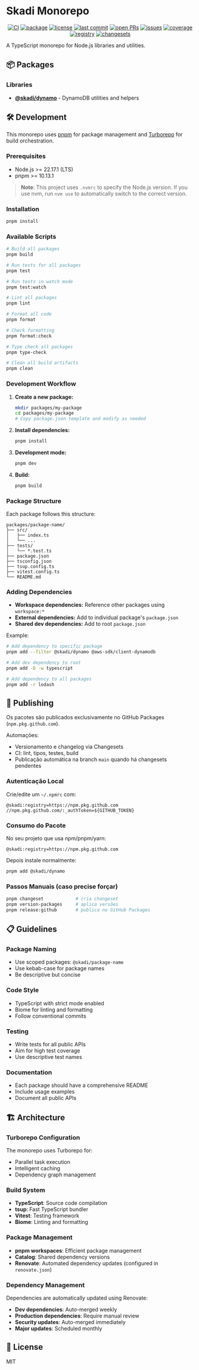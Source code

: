 # Skadi Monorepo

<p align="center">
  <a href="https://github.com/IgorSSK/skadi-project/actions/workflows/ci.yml"><img src="https://github.com/IgorSSK/skadi-project/actions/workflows/ci.yml/badge.svg" alt="CI" /></a>
   <a href="https://github.com/IgorSSK/skadi-project/pkgs/npm/skadi%2Fdynamo"><img src="https://img.shields.io/badge/pkg-%40skadi%2Fdynamo-blue" alt="package" /></a>
  <a href="https://github.com/IgorSSK/skadi-project/blob/main/LICENSE"><img src="https://img.shields.io/github/license/IgorSSK/skadi-project" alt="license" /></a>
  <a href="https://github.com/IgorSSK/skadi-project"><img src="https://img.shields.io/github/last-commit/IgorSSK/skadi-project" alt="last commit" /></a>
  <a href="https://github.com/IgorSSK/skadi-project/pulls"><img src="https://img.shields.io/github/issues-pr/IgorSSK/skadi-project" alt="open PRs" /></a>
  <a href="https://github.com/IgorSSK/skadi-project/issues"><img src="https://img.shields.io/github/issues/IgorSSK/skadi-project" alt="issues" /></a>
  <a href="https://codecov.io/gh/IgorSSK/skadi-project"><img src="https://img.shields.io/codecov/c/gh/IgorSSK/skadi-project?token=" alt="coverage" /></a>
   <a href="https://github.com/IgorSSK/skadi-project/pkgs/npm"><img src="https://img.shields.io/badge/published-github%20packages-blue" alt="registry" /></a>
  <a href="https://github.com/changesets/changesets"><img src="https://img.shields.io/badge/managed%20by-changesets-4B32C3" alt="changesets" /></a>
</p>

A TypeScript monorepo for Node.js libraries and utilities.

## 📦 Packages

### Libraries

- **[@skadi/dynamo](./packages/dynamo)** - DynamoDB utilities and helpers

## 🛠️ Development

This monorepo uses [pnpm](https://pnpm.io/) for package management and [Turborepo](https://turbo.build/) for build orchestration.

### Prerequisites

- Node.js >= 22.17.1 (LTS)
- pnpm >= 10.13.1

> **Note**: This project uses `.nvmrc` to specify the Node.js version. If you use nvm, run `nvm use` to automatically switch to the correct version.

### Installation

```bash
pnpm install
```

### Available Scripts

```bash
# Build all packages
pnpm build

# Run tests for all packages
pnpm test

# Run tests in watch mode
pnpm test:watch

# Lint all packages
pnpm lint

# Format all code
pnpm format

# Check formatting
pnpm format:check

# Type check all packages
pnpm type-check

# Clean all build artifacts
pnpm clean
```

### Development Workflow

1. **Create a new package:**
   ```bash
   mkdir packages/my-package
   cd packages/my-package
   # Copy package.json template and modify as needed
   ```

2. **Install dependencies:**
   ```bash
   pnpm install
   ```

3. **Development mode:**
   ```bash
   pnpm dev
   ```

4. **Build:**
   ```bash
   pnpm build
   ```

### Package Structure

Each package follows this structure:

```
packages/package-name/
├── src/
│   ├── index.ts
│   └── ...
├── tests/
│   └── *.test.ts
├── package.json
├── tsconfig.json
├── tsup.config.ts
├── vitest.config.ts
└── README.md
```

### Adding Dependencies

- **Workspace dependencies:** Reference other packages using `workspace:*`
- **External dependencies:** Add to individual package's `package.json`
- **Shared dev dependencies:** Add to root `package.json`

Example:
```bash
# Add dependency to specific package
pnpm add --filter @skadi/dynamo @aws-sdk/client-dynamodb

# Add dev dependency to root
pnpm add -D -w typescript

# Add dependency to all packages
pnpm add -r lodash
```

## 🚀 Publishing

Os pacotes são publicados exclusivamente no GitHub Packages (`npm.pkg.github.com`).

Automações:
- Versionamento e changelog via Changesets
- CI: lint, tipos, testes, build
- Publicação automática na branch `main` quando há changesets pendentes

### Autenticação Local

Crie/edite um `~/.npmrc` com:
```
@skadi:registry=https://npm.pkg.github.com
//npm.pkg.github.com/:_authToken=${GITHUB_TOKEN}
```

### Consumo do Pacote

No seu projeto que usa npm/pnpm/yarn:
```
@skadi:registry=https://npm.pkg.github.com
```
Depois instale normalmente:
```bash
pnpm add @skadi/dynamo
```

### Passos Manuais (caso precise forçar)
```bash
pnpm changeset            # cria changeset
pnpm version-packages     # aplica versões
pnpm release:github       # publica no GitHub Packages
```

## 📋 Guidelines

### Package Naming

- Use scoped packages: `@skadi/package-name`
- Use kebab-case for package names
- Be descriptive but concise

### Code Style

- TypeScript with strict mode enabled
- Biome for linting and formatting
- Follow conventional commits

### Testing

- Write tests for all public APIs
- Aim for high test coverage
- Use descriptive test names

### Documentation

- Each package should have a comprehensive README
- Include usage examples
- Document all public APIs

## 🏗️ Architecture

### Turborepo Configuration

The monorepo uses Turborepo for:
- Parallel task execution
- Intelligent caching
- Dependency graph management

### Build System

- **TypeScript**: Source code compilation
- **tsup**: Fast TypeScript bundler
- **Vitest**: Testing framework
- **Biome**: Linting and formatting

### Package Management

- **pnpm workspaces**: Efficient package management
- **Catalog**: Shared dependency versions
- **Renovate**: Automated dependency updates (configured in `renovate.json`)

### Dependency Management

Dependencies are automatically updated using Renovate:
- **Dev dependencies**: Auto-merged weekly
- **Production dependencies**: Require manual review
- **Security updates**: Auto-merged immediately
- **Major updates**: Scheduled monthly

## 📄 License

MIT
